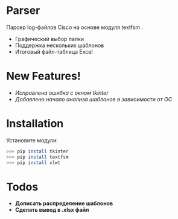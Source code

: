 # Parser
Парсер log-файлов Cisco на основе модуля textfsm   .

  - Графический выбор папки
  - Поддержка нескольких шаблонов
  - Итоговый файл-таблица Excel

# New Features!

  - *Исправлена ошибка с окном tkinter*
  - *Добавлено начало анализа шаблонов в зависимости от ОС*

# Installation


Установите модули:

```sh
>>> pip install tkinter
>>> pip install textfsm
>>> pip install xlwt
```

# Todos

 - **Дописать распределение шаблонов**
 - **Сделать вывод в .xlsx файл**


